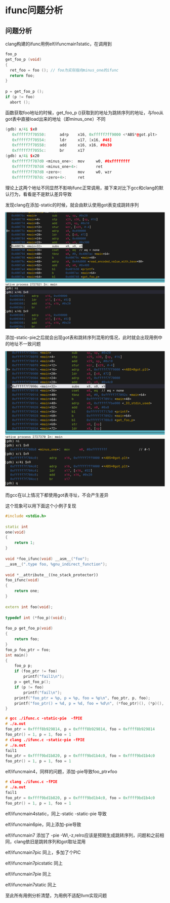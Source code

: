 # ifunc问题分析

## 问题分析

clang构建的ifunc用例elf/ifuncmain1static，在调用到

```cpp
foo_p
get_foo_p (void)
{
  ret_foo = foo (); // foo为实际指向minus_one的ifunc
  return foo;
}

p = get_foo_p ();
if (p != foo)
  abort ();
```

函数获取foo地址的时候，get_foo_p ()获取到的地址为跳转序列的地址，与foo从got表中直接load出来的地址（即minus_one）不同

```cpp
(gdb) x/4i $x0
   0xfffff7f70550:      adrp    x16, 0xfffff7ff9000 <*ABS*@got.plt>
   0xfffff7f70554:      ldr     x17, [x16, #48]
   0xfffff7f70558:      add     x16, x16, #0x30
   0xfffff7f7055c:      br      x17
(gdb) x/4i $x20
   0xfffff7f707d0 <minus_one>:  mov     w0, #0xffffffff                 // #-1
   0xfffff7f707d4 <minus_one+4>:        ret
   0xfffff7f707d8 <zero>:       mov     w0, wzr
   0xfffff7f707dc <zero+4>:     ret
```

理论上这两个地址不同显然不影响ifunc正常调用，接下来对比下gcc和clang的默认行为，看看是不是默认差异导致

发现clang在添加-static的时候，就会由默认使用got表变成跳转序列

![image.png](.images/image.png)

添加-static-pie之后就会出现got表和跳转序列混用的情况，此时就会出现用例中的地址不一致问题

![image.png](.images/image%201.png)

而gcc在以上情况下都使用got表寻址，不会产生差异

这个现象可以用下面这个小例子复现

```cpp
#include <stdio.h>

static int
one(void)
{
    return 1;
}

void *foo_ifunc(void) __asm__("foo");
__asm__(".type foo, %gnu_indirect_function");

void *__attribute__((no_stack_protector))
foo_ifunc(void)
{
    return one;
}

extern int foo(void);

typedef int (*foo_p)(void);

foo_p get_foo_p(void)
{
    return foo;
}
foo_p foo_ptr = foo;
int main()
{
    foo_p p;
    if (foo_ptr != foo)
        printf("fail1\n");
    p = get_foo_p();
    if (p != foo)
        printf("fail\n");
    printf("foo_ptr = %p, p = %p, foo = %p\n", foo_ptr, p, foo);
    printf("foo_ptr() = %d, p = %d, foo = %d\n", (*foo_ptr)(), (*p)(), foo());
}
```

```cpp
# gcc ./ifunc.c -static-pie  -fPIE 
# ./a.out 
foo_ptr = 0xffff8b929814, p = 0xffff8b929814, foo = 0xffff8b929814
foo_ptr() = 1, p = 1, foo = 1
# clang ./ifunc.c -static-pie -fPIE
# ./a.out 
fail1
foo_ptr = 0xffff9bd1b820, p = 0xffff9bd1b4c0, foo = 0xffff9bd1b4c0
foo_ptr() = 1, p = 1, foo = 1
```

elf/ifuncmain4，同样的问题，添加-pie导致foo_ptr≠foo

```cpp
# clang ./ifunc.c -fPIE
# ./a.out 
fail1
foo_ptr = 0xffff9bd1b820, p = 0xffff9bd1b4c0, foo = 0xffff9bd1b4c0
foo_ptr() = 1, p = 1, foo = 1
```

elf/ifuncmain4static，同上-static -static-pie  导致

elf/ifuncmain6pie，同上添加-pie导致

elf/ifuncmain7 添加了 -pie -Wl,-z,relro应该是预期生成跳转序列，问题和之前相同，clang依旧是跳转序列和got取址混用

elf/ifuncmain7pic 同上，多加了个PIC

elf/ifuncmain7picstatic 同上

elf/ifuncmain7pie 同上

elf/ifuncmain7static 同上

至此所有用例分析清楚，为用例不适配llvm实现问题